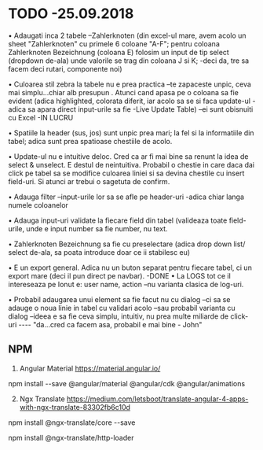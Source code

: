 # TODO -25.09.2018

•	Adaugati inca 2 tabele –Zahlerknoten (din excel-ul mare, avem acolo un sheet "Zahlerknoten" cu primele 6 coloane "A-F"; pentru coloana Zahlerknoten Bezeichnung (coloana E) folosim un input de tip select (dropdown de-ala) unde valorile se trag din coloana J si K; 
-deci da, tre sa facem deci rutari, componente noi)

•	Culoarea stil zebra la tabele nu e prea practica –te zapaceste unpic, ceva mai simplu...chiar alb presupun . Atunci cand apasa pe o coloana sa fie evident (adica highlighted, colorata diferit, iar acolo sa se si faca update-ul -adica sa apara direct input-urile sa fie -Live Update Table) –ei sunt obisnuiti cu Excel -IN LUCRU

•	Spatiile la header (sus, jos) sunt unpic prea mari; la fel si la informatiile din tabel; adica sunt prea spatioase chestiile de acolo.

•	Update-ul nu e intuitive deloc. Cred ca ar fi mai bine sa renunt la idea de select & unselect. E destul de neintuitiva. Probabil o chestie in care daca dai click pe tabel sa se modifice culoarea liniei si sa devina chestile cu insert field-uri. Si atunci ar trebui o sagetuta de confirm.

•	Adauga filter –input-urile lor sa se afle pe header-uri -adica chiar langa numele coloanelor

•	Adauga input-uri validate la fiecare field din tabel (valideaza toate field-urile, unde e input number sa fie number, nu text.

•	Zahlerknoten Bezeichnung sa fie cu preselectare (adica drop down list/ select de-ala, sa poata introduce doar ce ii stabilesc eu)

•	E un export general. Adica nu un buton separat pentru fiecare tabel, ci un export mare (deci il pun direct pe navbar). -DONE
•	La LOGS tot ce il intereseaza pe Ionut e: user name, action –nu varianta clasica de log-uri.

•	Probabil adaugarea unui element sa fie facut nu cu dialog –ci sa se adauge o noua linie in tabel cu validari acolo –sau probabil varianta cu dialog –ideea e sa fie ceva simplu, intuitiv, nu prea multe miliarde de click-uri ---- "da...cred ca facem asa, probabil e mai bine - John"


## NPM
1) Angular Material
https://material.angular.io/

npm install --save @angular/material @angular/cdk @angular/animations

2) Ngx Translate
https://medium.com/letsboot/translate-angular-4-apps-with-ngx-translate-83302fb6c10d

npm install @ngx-translate/core --save

npm install @ngx-translate/http-loader
